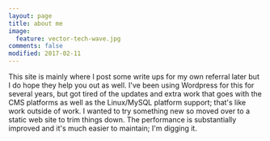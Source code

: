```yaml
---
layout: page
title: about me
image:
  feature: vector-tech-wave.jpg
comments: false
modified: 2017-02-11
---
```


This site is mainly where I post some write ups for my own referral later but I do hope they help you out as well. I've been using Wordpress for this for several years, but got tired of the updates and extra work that goes with the CMS platforms as well as the Linux/MySQL platform support; that's like work outside of work. I wanted to try something new so moved over to a static web site to trim things down. The performance is substantially improved and it's much easier to maintain; I'm digging it.
